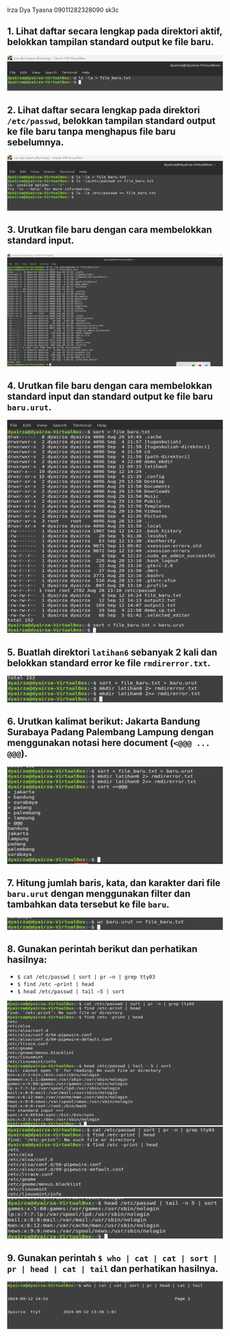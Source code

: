 Irza Dya Tyasna
09011282328090
sk3c

## 1. Lihat daftar secara lengkap pada direktori aktif, belokkan tampilan standard output ke file baru.
![Screenshot 1](https://github.com/Dyairza/Irza-Dya-Tyasna_09011282328090_sistem-operasi-tugas/blob/main/01.png)

## 2. Lihat daftar secara lengkap pada direktori `/etc/passwd`, belokkan tampilan standard output ke file baru tanpa menghapus file baru sebelumnya.
![Screenshot 2](https://github.com/Dyairza/Irza-Dya-Tyasna_09011282328090_sistem-operasi-tugas/blob/main/02.png)

## 3. Urutkan file baru dengan cara membelokkan standard input.
![Screenshot 3](https://github.com/Dyairza/Irza-Dya-Tyasna_09011282328090_sistem-operasi-tugas/blob/main/03.png)

## 4. Urutkan file baru dengan cara membelokkan standard input dan standard output ke file baru `baru.urut`.
![Screenshot 4](https://github.com/Dyairza/Irza-Dya-Tyasna_09011282328090_sistem-operasi-tugas/blob/main/04.png)

## 5. Buatlah direktori `latihan6` sebanyak 2 kali dan belokkan standard error ke file `rmdirerror.txt`.
![Screenshot 5](https://github.com/Dyairza/Irza-Dya-Tyasna_09011282328090_sistem-operasi-tugas/blob/main/05.png)

## 6. Urutkan kalimat berikut: Jakarta Bandung Surabaya Padang Palembang Lampung dengan menggunakan notasi here document (`<@@@ ... @@@`).
![Screenshot 6](https://github.com/Dyairza/Irza-Dya-Tyasna_09011282328090_sistem-operasi-tugas/blob/main/06.png)

## 7. Hitung jumlah baris, kata, dan karakter dari file `baru.urut` dengan menggunakan filter dan tambahkan data tersebut ke file `baru`.
![Screenshot 7](https://github.com/Dyairza/Irza-Dya-Tyasna_09011282328090_sistem-operasi-tugas/blob/main/07.png)

## 8. Gunakan perintah berikut dan perhatikan hasilnya:
- `$ cat /etc/passwd | sort | pr –n | grep tty03`
- `$ find /etc –print | head`
- `$ head /etc/passwd | tail –5 | sort`

![Screenshot 8-1](https://github.com/Dyairza/Irza-Dya-Tyasna_09011282328090_sistem-operasi-tugas/blob/main/08.png)
![Screenshot 8-2](https://github.com/Dyairza/Irza-Dya-Tyasna_09011282328090_sistem-operasi-tugas/blob/main/08%20(1).png)
![Screenshot 8-3](https://github.com/Dyairza/Irza-Dya-Tyasna_09011282328090_sistem-operasi-tugas/blob/main/08%20(2).png)

## 9. Gunakan perintah `$ who | cat | cat | sort | pr | head | cat | tail` dan perhatikan hasilnya.
![Screenshot 9](https://github.com/Dyairza/Irza-Dya-Tyasna_09011282328090_sistem-operasi-tugas/blob/main/09.png)
